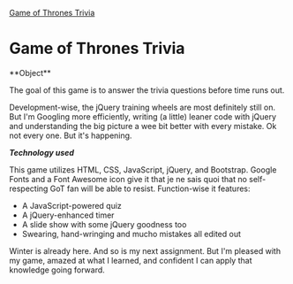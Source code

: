 [Game of Thrones Trivia](https://green64.github.io/TriviaGame/)

<h1>Game of Thrones Trivia</h1>
**Object**

The goal of this game is to answer the trivia questions before time runs out.

Development-wise, the jQuery training wheels are most definitely still on. But I'm Googling more efficiently, writing (a little) leaner code with jQuery and understanding the big picture a wee bit better with every mistake. Ok not every one. But it's happening.

***Technology used***

This game utilizes HTML, CSS, JavaScript, jQuery, and Bootstrap. Google Fonts and a Font Awesome icon give it that je ne sais quoi that no self-respecting GoT fan will be able to resist. Function-wise it features: 
* A JavaScript-powered quiz
* A jQuery-enhanced timer
* A slide show with some jQuery goodness too
* Swearing, hand-wringing and mucho mistakes all edited out

Winter is already here. And so is my next assignment. But I'm pleased with my game, amazed at what I learned, and confident I can apply that knowledge going forward.
